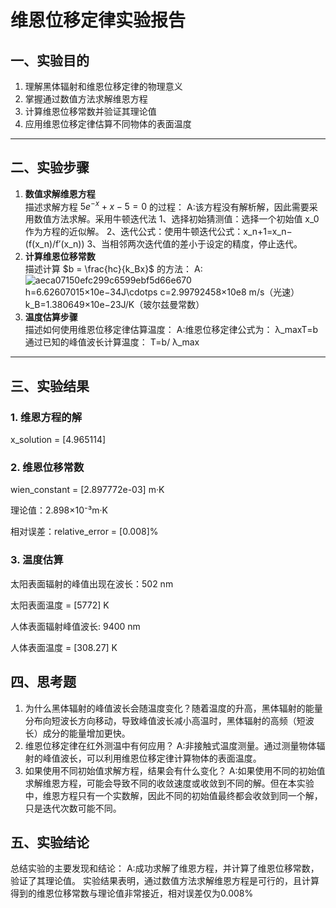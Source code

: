 # 维恩位移定律实验报告


## 一、实验目的

1. 理解黑体辐射和维恩位移定律的物理意义
2. 掌握通过数值方法求解维恩方程
3. 计算维恩位移常数并验证其理论值
4. 应用维恩位移定律估算不同物体的表面温度

---

## 二、实验步骤

1. **数值求解维恩方程**  
   描述求解方程 $5e^{-x} + x - 5 = 0$ 的过程：
A:该方程没有解析解，因此需要采用数值方法求解。采用牛顿迭代法
   1、选择初始猜测值：选择一个初始值 x_0作为方程的近似解。
   2、迭代公式：使用牛顿迭代公式：x_n+1=x_n−(f(x_n)/f′(x_n))
​   3、当相邻两次迭代值的差小于设定的精度，停止迭代。
3. **计算维恩位移常数**  
   描述计算 $b = \frac{hc}{k_Bx}$ 的方法：
A:
![aeca07150efc299c6599ebf5d66e670](https://github.com/user-attachments/assets/f90890a9-6330-49a6-89a0-2fe8229598db)
h=6.62607015×10e−34J\cdotps
c=2.99792458×10e8 m/s（光速）
k_B=1.380649×10e−23J/K（玻尔兹曼常数）
5. **温度估算步骤**  
   描述如何使用维恩位移定律估算温度：
A:维恩位移定律公式为：
   λ_maxT=b
  通过已知的峰值波长计算温度：
   T=b/ λ_max
---

## 三、实验结果

### 1. 维恩方程的解
x_solution = [4.965114]

### 2. 维恩位移常数

wien_constant = [2.897772e-03] m·K 

理论值：2.898×10⁻³m·K 

相对误差：relative_error = [0.008]%

### 3. 温度估算

太阳表面辐射的峰值出现在波长：502 nm

太阳表面温度 = [5772] K 

人体表面辐射峰值波长: 9400 nm

人体表面温度 = [308.27] K

## 四、思考题
1. 为什么黑体辐射的峰值波长会随温度变化？随着温度的升高，黑体辐射的能量分布向短波长方向移动，导致峰值波长减小高温时，黑体辐射的高频（短波长）成分的能量增加更快。
2. 维恩位移定律在红外测温中有何应用？
 A:非接触式温度测量。通过测量物体辐射的峰值波长，可以利用维恩位移定律计算物体的表面温度。
3. 如果使用不同初始值求解方程，结果会有什么变化？
 A:如果使用不同的初始值求解维恩方程，可能会导致不同的收敛速度或收敛到不同的解。但在本实验中，维恩方程只有一个实数解，因此不同的初始值最终都会收敛到同一个解，只是迭代次数可能不同。
## 五、实验结论
总结实验的主要发现和结论：
A:成功求解了维恩方程，并计算了维恩位移常数，验证了其理论值。
  实验结果表明，通过数值方法求解维恩方程是可行的，且计算得到的维恩位移常数与理论值非常接近，相对误差仅为0.008%
